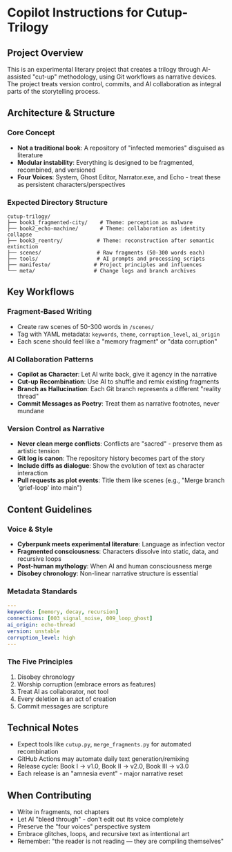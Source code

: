 # Copilot Instructions for Cutup-Trilogy

## Project Overview
This is an experimental literary project that creates a trilogy through AI-assisted "cut-up" methodology, using Git workflows as narrative devices. The project treats version control, commits, and AI collaboration as integral parts of the storytelling process.

## Architecture & Structure

### Core Concept
- **Not a traditional book**: A repository of "infected memories" disguised as literature
- **Modular instability**: Everything is designed to be fragmented, recombined, and versioned
- **Four Voices**: System, Ghost Editor, Narrator.exe, and Echo - treat these as persistent characters/perspectives

### Expected Directory Structure
```
cutup-trilogy/
├── book1_fragmented-city/    # Theme: perception as malware
├── book2_echo-machine/       # Theme: collaboration as identity collapse  
├── book3_reentry/           # Theme: reconstruction after semantic extinction
├── scenes/                  # Raw fragments (50-300 words each)
├── tools/                   # AI prompts and processing scripts
├── manifesto/              # Project principles and influences
└── meta/                   # Change logs and branch archives
```

## Key Workflows

### Fragment-Based Writing
- Create raw scenes of 50-300 words in `/scenes/`
- Tag with YAML metadata: `keywords`, `theme`, `corruption_level`, `ai_origin`
- Each scene should feel like a "memory fragment" or "data corruption"

### AI Collaboration Patterns
- **Copilot as Character**: Let AI write back, give it agency in the narrative
- **Cut-up Recombination**: Use AI to shuffle and remix existing fragments
- **Branch as Hallucination**: Each Git branch represents a different "reality thread"
- **Commit Messages as Poetry**: Treat them as narrative footnotes, never mundane

### Version Control as Narrative
- **Never clean merge conflicts**: Conflicts are "sacred" - preserve them as artistic tension
- **Git log is canon**: The repository history becomes part of the story
- **Include diffs as dialogue**: Show the evolution of text as character interaction
- **Pull requests as plot events**: Title them like scenes (e.g., "Merge branch 'grief-loop' into main")

## Content Guidelines

### Voice & Style
- **Cyberpunk meets experimental literature**: Language as infection vector
- **Fragmented consciousness**: Characters dissolve into static, data, and recursive loops
- **Post-human mythology**: When AI and human consciousness merge
- **Disobey chronology**: Non-linear narrative structure is essential

### Metadata Standards
```yaml
---
keywords: [memory, decay, recursion]
connections: [003_signal_noise, 009_loop_ghost]
ai_origin: echo-thread
version: unstable
corruption_level: high
---
```

### The Five Principles
1. Disobey chronology
2. Worship corruption (embrace errors as features)
3. Treat AI as collaborator, not tool
4. Every deletion is an act of creation
5. Commit messages are scripture

## Technical Notes
- Expect tools like `cutup.py`, `merge_fragments.py` for automated recombination
- GitHub Actions may automate daily text generation/remixing
- Release cycle: Book I → v1.0, Book II → v2.0, Book III → v3.0
- Each release is an "amnesia event" - major narrative reset

## When Contributing
- Write in fragments, not chapters
- Let AI "bleed through" - don't edit out its voice completely
- Preserve the "four voices" perspective system
- Embrace glitches, loops, and recursive text as intentional art
- Remember: "the reader is not reading — they are compiling themselves"